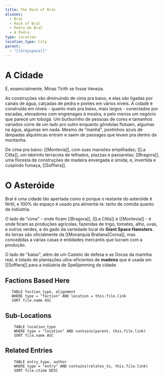 ```yaml
---
title: The Rock of Bral
aliases:
  - Bral
  - Rock of Bral
  - Pedra de Bral
  - A Pedra
type: location
location_type: City
parent:
  - "[[Greyspace]]"
---
```

# A Cidade

É, essencialmente, Minas Tirith se fosse Veneza. 

As construções vão diminuindo de cima pra baixo, e elas são ligadas por canais de água, calçadas de pedra e pontes em vários níveis. A cidade é construída em níveis - quanto mais pra baixo, mais largos - conectados por escadas, elevadores com engrenages à mostra, e pelo menos um negócio que parece um tobogã. Um burburinho de pessoas de cores e tamanhos variados corre de um lado pro outro enquanto gôndolas flutuam, algumas na água, algumas em nada. Mesmo de "manhã", pontinhos azuis de lâmpadas alquímicas entram e saem de passages que levam pra dentro da montanha.  

De cima pra baixo: [[Montevia]], com suas mansões empilhadas; [[La Citta]], um labirinto terracota de telhados, piazzas e passarelas; [[Bragora]], uma floresta de construções de madeira envergada e úmida; e, invertida e cuspindo fumaça, [[Soffiera]]. 

# O Asteróide

Bral é uma cidade tão apertada como é porque o restante do asteróide é fértil, e 100% do espaço é usado pra alimentá-la: tanto de comida quanto de indústria. 

O lado de "cima" - onde ficam [[Bragora]], [[La Citta]] e [[Montevia]] - é onde ficam as produções agrícolas; fazendas de trigo, tomates, alho, uvas, e outros verdes, e do gado da variedade local de **Giant Space Hamsters**. As terras são oficialmente da [[Monarquia Braliana|Coroa]], mas concedidas a várias casas e entidades mercantis que lucram com a produção. 

O lado de "baixo", além de um Castelo de defesa e as Docas da marinha real, é lotado de plantações ultra-eficientes de **madeira** que é usada em [[Soffiera]] para a indústria de Spelljamming da cidade. 


<!-- DYNAMIC:related-entries -->

## Factions Based Here

 ```dataview
    TABLE faction_type, alignment
    WHERE type = "faction" AND location = this.file.link
    SORT file.name ASC
 ```

## Sub-Locations

```dataview
    TABLE location_type
    WHERE type = "location" AND contains(parent, this.file.link)
    SORT file.name ASC
```

## Related Entries

```dataview
    TABLE entry_type, author
    WHERE type = "entry" AND contains(relates_to, this.file.link)
    SORT file.ctime DESC
```

<!-- /DYNAMIC -->
